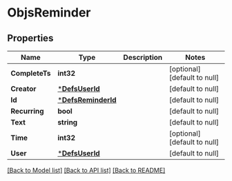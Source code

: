 # ObjsReminder

## Properties
Name | Type | Description | Notes
------------ | ------------- | ------------- | -------------
**CompleteTs** | **int32** |  | [optional] [default to null]
**Creator** | [***DefsUserId**](defs_user_id.md) |  | [default to null]
**Id** | [***DefsReminderId**](defs_reminder_id.md) |  | [default to null]
**Recurring** | **bool** |  | [default to null]
**Text** | **string** |  | [default to null]
**Time** | **int32** |  | [optional] [default to null]
**User** | [***DefsUserId**](defs_user_id.md) |  | [default to null]

[[Back to Model list]](../README.md#documentation-for-models) [[Back to API list]](../README.md#documentation-for-api-endpoints) [[Back to README]](../README.md)


